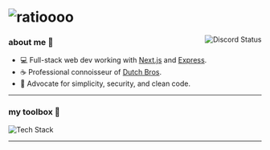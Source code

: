 <h1 align="left">
  <img src="https://raw.githubusercontent.com/aljndaro/aljndaro/refs/heads/main/urmom.svg" alt="ratioooo" /> 
</h1>

<img align="right" style="padding-bottom:12px;" src="https://lanyard-profile-readme.vercel.app/api/996916060806709379" alt="Discord Status">


### about me 🚀
- 💻 Full-stack web dev working with [Next.js](https://nextjs.org) and [Express](https://expressjs.com).
- ☕ Professional connoisseur of [Dutch Bros](https://dutchbros.com).
- 🌴 Advocate for simplicity, security, and clean code.

---

### my toolbox 🧰
<div>
  <img src="https://skillicons.dev/icons?i=angular,mongodb,docker,nextjs,firebase,ts,python,js,nodejs,nestjs,express,cs" alt="Tech Stack" />
</div>

---
